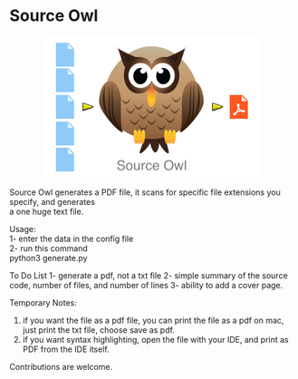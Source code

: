 # Source Owl

<p align="center">
    <img src="pdf_owl_logo.png">
</p>

Source Owl generates a PDF file, it scans for specific file extensions you specify, and generates  
a one huge text file.

Usage:  
1- enter the data in the config file  
2- run this command  
  python3 generate.py  

To Do List
1- generate a pdf, not a txt file
2- simple summary of the source code, number of files, and number of lines
3- ability to add a cover page.

Temporary Notes:
  1) if you want the file as a pdf file, you can print the file as a pdf on mac, just print the txt file, choose save as pdf.
  2) if you want syntax highlighting, open the file with your IDE, and print as PDF from the IDE itself.

Contributions are welcome.

